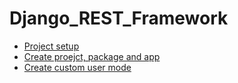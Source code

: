 # Django_REST_Framework

- [Project setup](/notes/1_project_setup.md)
- [Create proejct, package and app](/notes/2_create_project_and_app,md)
- [Create custom user mode](/notes/3_custom_user.md)